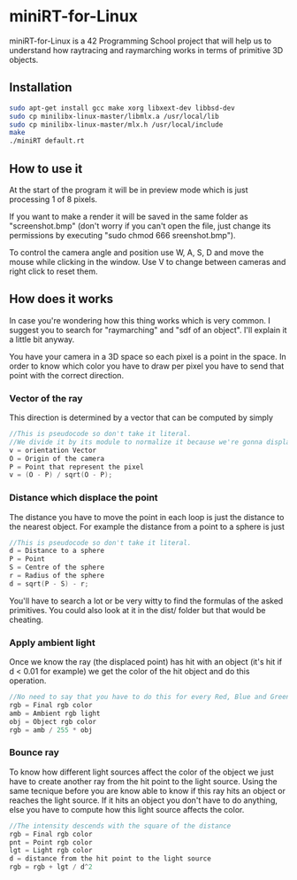 # miniRT-for-Linux

miniRT-for-Linux is a 42 Programming School project that will help us to understand how raytracing and raymarching works in terms of primitive 3D objects.

## Installation

```bash
sudo apt-get install gcc make xorg libxext-dev libbsd-dev
sudo cp minilibx-linux-master/libmlx.a /usr/local/lib
sudo cp minilibx-linux-master/mlx.h /usr/local/include
make
./miniRT default.rt
```

## How to use it

At the start of the program it will be in preview mode which is just processing 1 of 8 pixels.

If you want to make a render it will be saved in the same folder as "screenshot.bmp" (don't worry if you can't open the file, just change its permissions by executing "sudo chmod 666 sreenshot.bmp").

To control the camera angle and position use W, A, S, D and move the mouse while clicking in the window.
Use V to change between cameras and right click to reset them.

## How does it works

In case you're wondering how this thing works which is very common. I suggest you to search for "raymarching" and "sdf of an object".
I'll explain it a little bit anyway.

You have your camera in a 3D space so each pixel is a point in the space. In order to know which color you have to draw per pixel you have to send that point with the correct direction.

### Vector of the ray
This direction is determined by a vector that can be computed by simply
```c
//This is pseudocode so don't take it literal.
//We divide it by its module to normalize it because we're gonna displace it a certain distance.
v = orientation Vector
O = Origin of the camera
P = Point that represent the pixel
v = (O - P) / sqrt(O - P);
```

### Distance which displace the point
The distance you have to move the point in each loop is just the distance to the nearest object.
For example the distance from a point to a sphere is just
```c
//This is pseudocode so don't take it literal.
d = Distance to a sphere
P = Point
S = Centre of the sphere
r = Radius of the sphere
d = sqrt(P - S) - r;
```

You'll have to search a lot or be very witty to find the formulas of the asked primitives. You could also look at it in the dist/ folder but that would be cheating.

### Apply ambient light
Once we know the ray (the displaced point) has hit with an object (it's hit if d < 0.01 for example) we get the color of the hit object and do this operation.

```c
//No need to say that you have to do this for every Red, Blue and Green channel.
rgb = Final rgb color
amb = Ambient rgb light
obj = Object rgb color
rgb = amb / 255 * obj
```

### Bounce ray
To know how different light sources affect the color of the object we just have to create another ray from the hit point to the light source. Using the same tecnique before you are know able to know if this ray hits an object or reaches the light source. If it hits an object you don't have to do anything, else you have to compute how this light source affects the color.

```c
//The intensity descends with the square of the distance
rgb = Final rgb color
pnt = Point rgb color
lgt = Light rgb color
d = distance from the hit point to the light source
rgb = rgb + lgt / d^2
```

